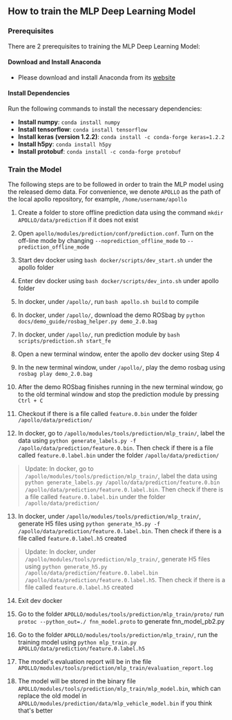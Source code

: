 ## How to train the MLP Deep Learning Model

### Prerequisites
There are 2 prerequisites to training the MLP Deep Learning Model:
#### Download and Install Anaconda
* Please download and install Anaconda from its [website](https://www.anaconda.com/download)

#### Install Dependencies
Run the following commands to install the necessary dependencies:
* **Install numpy**: `conda install numpy`
* **Install tensorflow**: `conda install tensorflow`
* **Install keras (version 1.2.2)**: `conda install -c conda-forge keras=1.2.2`
* **Install h5py**: `conda install h5py`
* **Install protobuf**: `conda install -c conda-forge protobuf`

### Train the Model
The following steps are to be followed in order to train the MLP model using the released demo data. For convenience, we denote `APOLLO` as the path of the local apollo repository, for example, `/home/username/apollo`

1. Create a folder to store offline prediction data using the command `mkdir APOLLO/data/prediction` if it does not exist

2. Open `apollo/modules/prediction/conf/prediction.conf`. Turn on the off-line mode by changing `--noprediction_offline_mode` to `--prediction_offline_mode`

3. Start dev docker using `bash docker/scripts/dev_start.sh` under the apollo folder

4. Enter dev docker using `bash docker/scripts/dev_into.sh` under apollo folder

5. In docker, under `/apollo/`, run `bash apollo.sh build` to compile

6. In docker, under `/apollo/`, download the demo ROSbag by `python docs/demo_guide/rosbag_helper.py demo_2.0.bag`

7. In docker, under `/apollo/`, run prediction module by `bash scripts/prediction.sh start_fe`

8. Open a new terminal window, enter the apollo dev docker using Step 4

9. In the new terminal window, under `/apollo/`, play the demo rosbag using `rosbag play demo_2.0.bag`

10. After the demo ROSbag finishes running in the new terminal window, go to the old terminal window and stop the prediction module by pressing `Ctrl + C`

11. Checkout if there is a file called `feature.0.bin` under the folder `/apollo/data/prediction/`

12. In docker, go to `/apollo/modules/tools/prediction/mlp_train/`, label the data using
`python generate_labels.py -f /apollo/data/prediction/feature.0.bin`. Then check if there is a file called `feature.0.label.bin` under the folder `/apollo/data/prediction/`

> Update: In docker, go to `/apollo/modules/tools/prediction/mlp_train/`, label the data using
`python generate_labels.py /apollo/data/prediction/feature.0.bin  /apollo/data/prediction/feature.0.label.bin`. Then check if there is a file called `feature.0.label.bin` under the folder `/apollo/data/prediction/`

13. In docker, under `/apollo/modules/tools/prediction/mlp_train/`, generate H5 files using `python generate_h5.py -f /apollo/data/prediction/feature.0.label.bin`. Then check if there is a file called `feature.0.label.h5` created

> Update: In docker, under `/apollo/modules/tools/prediction/mlp_train/`, generate H5 files using `python generate_h5.py /apollo/data/prediction/feature.0.label.bin /apollo/data/prediction/feature.0.label.h5`. Then check if there is a file called `feature.0.label.h5` created

14. Exit dev docker

15. Go to the folder `APOLLO/modules/tools/prediction/mlp_train/proto/` run `protoc --python_out=./ fnn_model.proto` to generate fnn_model_pb2.py

16. Go to the folder `APOLLO/modules/tools/prediction/mlp_train/`, run the training model using `python mlp_train.py APOLLO/data/prediction/feature.0.label.h5`

17. The model's evaluation report will be in the file `APOLLO/modules/tools/prediction/mlp_train/evaluation_report.log`

18. The model will be stored in the binary file `APOLLO/modules/tools/prediction/mlp_train/mlp_model.bin`, which can replace the old model in `APOLLO/modules/prediction/data/mlp_vehicle_model.bin` if you think that's better

